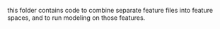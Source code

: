 this folder contains code to combine separate feature files into feature spaces, and to run modeling on those features. 
